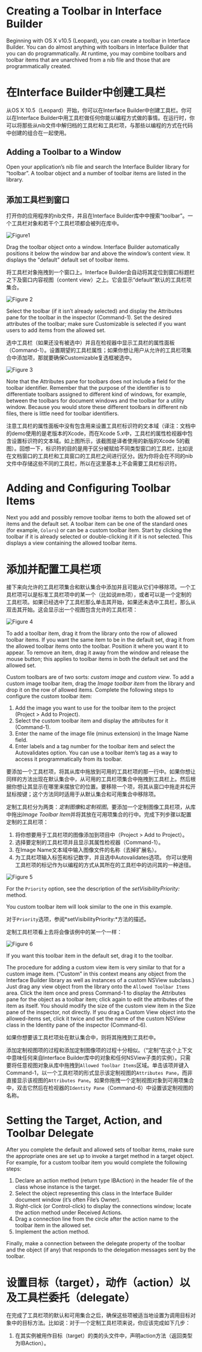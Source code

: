 # Creating a Toolbar in Interface Builder

Beginning with OS X v10.5 (Leopard), you can create a toolbar in Interface Builder. You can do almost anything with toolbars in Interface Builder that you can do programmatically. At runtime, you may combine toolbars and toolbar items that are unarchived from a nib file and those that are programmatically created.

# 在Interface Builder中创建工具栏

从OS X 10.5（Leopard）开始，你可以在Interface Builder中创建工具栏。你可以在Interface Builder中用工具栏做任何你能以编程方式做的事情。在运行时，你可以将那些从nib文件中解归档的工具栏和工具栏项，与那些以编程的方式在代码中创建的组合在一起使用。



## Adding a Toolbar to a Window

Open your application’s nib file and search the Interface Builder library for “toolbar”. A toolbar object and a number of toolbar items are listed in the library.

## 添加工具栏到窗口

打开你的应用程序的nib文件，并且在Interface Builder库中中搜索“toolbar”。一个工具栏对象和若干个工具栏项都会被列在库中。

![ Figure1 ](http://i.imgbox.com/a4OufytQ.png)

Drag the toolbar object onto a window. Interface Builder automatically positions it below the window bar and above the window’s content view. It displays the "default” default set of toolbar items.

将工具栏对象拖拽到一个窗口上。Interface Builder会自动将其定位到窗口标题栏之下及窗口内容视图（content view）之上。它会显示“default”默认的工具栏项集合。

![ Figure 2 ](http://i.imgbox.com/Mml1ZhrG.jpg)

Select the toolbar (if it isn’t already selected) and display the Attributes pane for the toolbar in the inspector (Command-1). Set the desired attributes of the toolbar; make sure Customizable is selected if you want users to add items from the allowed set.

选中工具栏（如果还没有被选中）并且在检视器中显示工具栏的属性面板（Command-1）。设置期望的工具栏属性；如果你想让用户从允许的工具栏项集合中添加项，那就要确保Customizable复选框被选中。

![ Figure 3 ](http://i.imgbox.com/cebRI8mg.png)

Note that the Attributes pane for toolbars does not include a field for the toolbar identifier. Remember that the purpose of the identifier is to differentiate toolbars assigned to different kind of windows, for example, between the toolbars for document windows and the toolbar for a utility window. Because you would store these different toolbars in different nib files, there is little need for toolbar identifiers.

注意工具栏的属性面板中没有包含用来设置工具栏标识符的文本域（译注：文档中的demo使用的是老版本的Xcode，而在Xcode 5.x中，工具栏的属性检视器中包含设置标识符的文本域。如上图所示，该截图是译者使用的新版的Xcode 5的截图）。回想一下，标识符的目的是用于区分被赋给不同类型窗口的工具栏，比如说在文档窗口的工具栏和工具窗口的工具栏之间进行区分。因为你将会在不同的nib文件中存储这些不同的工具栏，所以在这里基本上不会需要工具栏标识符。

# Adding and Configuring Toolbar Items

Next you add and possibly remove toolbar items to both the allowed set of items and the default set. A toolbar item can be one of the standard ones (for example, `Colors`) or can be a custom toolbar item. Start by clicking the toolbar if it is already selected or double-clicking it if it is not selected. This displays a view containing the allowed toolbar items.

# 添加并配置工具栏项

接下来向允许的工具栏项集合和默认集合中添加并且可能从它们中移除项。一个工具栏项可以是标准工具栏项中的某一个（比如说`颜色`项），或者可以是一个定制的工具栏项。如果已经选中了工具栏那么单击其开始，如果还未选中工具栏，那么从双击其开始。这会显示出一个视图包含允许的工具栏项：

![ Figure 4](http://i.imgbox.com/PCbGIocq.jpg)


To add a toolbar item, drag it from the library onto the row of allowed toolbar items. If you want the same item to be in the default set, drag it from the allowed toolbar items onto the toolbar. Position it where you want it to appear. To remove an item, drag it away from the window and release the mouse button; this applies to toolbar items in both the default set and the allowed set.

Custom toolbars are of two sorts: *custom image* and *custom view*. To add a custom image toolbar item, drag the *Image toolbar item* from the library and drop it on the row of allowed items. Complete the following steps to configure the custom toolbar item:

1. Add the image you want to use for the toolbar item to the project (Project > Add to Project).
2. Select the custom toolbar item and display the attributes for it (Command-1).
3. Enter the name of the image file (minus extension) in the Image Name field.
4. Enter labels and a tag number for the toolbar item and select the Autovalidates option.
   You can use a toolbar item’s tag as a way to access it programmatically from its toolbar.

要添加一个工具栏项，将其从库中拖放到可用的工具栏项的那一行中。如果你想让同样的方法出现在默认集合中，从可用的工具栏项集合中拖拽到工具栏上。然后根据你想让其显示在哪里来摆放它的位置。要移除一个项，将其从窗口中拖走并松开鼠标按键；这个方法同时适用于从默认集合和可用集合中移除项。

定制工具栏分为两类：*定制图像*和*定制视图*。要添加一个定制图像工具栏项，从库中拖出*Image Toolbar Item*并将其放在可用项集合的行中。完成下列步骤以配置定制的工具栏项：

1. 将你想要用于工具栏项的图像添加到项目中（Project > Add to Project）。
2. 选择要定制的工具栏项并且显示其属性检视器（Command-1）。
3. 在Image Name文本域中输入图像文件的名称（去掉扩展名）。
4. 为工具栏项输入标签和标记数字，并且选中Autovalidates选项。
   你可以使用工具栏项的标记作为以编程的方式从其所在的工具栏中的访问其的一种途径。


![ Figure 5 ](http://i.imgbox.com/GcKoUXV6.png)


For the `Priority` option, see the description of the *setVisibilityPriority:* method.

You custom toolbar item will look similar to the one in this example.

对于`Priority`选项，参阅*setVisibilityPriority:*方法的描述。

定制工具栏项看上去将会像该例中的某一个一样：

![ Figure 6 ](http://i.imgbox.com/sfAZaasw.png)


If you want this toolbar item in the default set, drag it to the toolbar.

The procedure for adding a custom view item is very similar to that for a custom image item. (“Custom” in this context means any object from the Interface Builder library as well as instances of a custom NSView subclass.) Just drag any view object from the library onto the `Allowed Toolbar Items` area. Click the item once and press Command-1 to display the Attributes pane for the object as a toolbar item; click again to edit the attributes of the item as itself. You should modify the size of the custom view item in the Size pane of the inspector, not directly. If you drag a Custom View object into the allowed-items set, click it twice and set the name of the custom NSView class in the Identity pane of the inspector (Command-6).

如果你想要该工具栏项处在默认集合中，则将其拖拽到工具栏中。

添加定制视图项的过程和添加定制图像项的过程十分相似。（“定制”在这个上下文中意味任何来自Interface Builder库中的对象和任何NSView子类的实例）。只需要将任意视图对象从库中拖拽到`Allowed Toolbar Items`区域。单击该项并键入Command-1，以一个工具栏项的形式显示该定制视图的`Attributes Pane`，而非直接显示该视图的`Attributes Pane`。如果你拖拽一个定制视图对象到可用项集合中，双击它然后在检视器的`Identity Pane`（Command-6）中设置该定制视图的名称。


# Setting the Target, Action, and Toolbar Delegate

After you complete the default and allowed sets of toolbar items, make sure the appropriate ones are set up to invoke a target method in a target object. For example, for a custom toolbar item you would complete the following steps:

1. Declare an action method (return type IBAction) in the header file of the class whose instance is the target.
2. Select the object representing this class in the Interface Builder document window (it’s often File’s Owner).
3. Right-click (or Control-click) to display the connections window; locate the action method under Received Actions.
4. Drag a connection line from the circle after the action name to the toolbar item in the allowed set.
5. Implement the action method.

Finally, make a connection between the delegate property of the toolbar and the object (if any) that responds to the delegation messages sent by the toolbar.

# 设置目标（target），动作（action）以及工具栏委托（delegate）

在完成了工具栏项的默认和可用集合之后，确保这些项被适当地设置为调用目标对象中的目标方法。比如说：对于一个定制工具栏项来说，你应该完成如下几步：

1. 在其实例被用作目标（target）的类的头文件中，声明action方法（返回类型为IBAction）。









